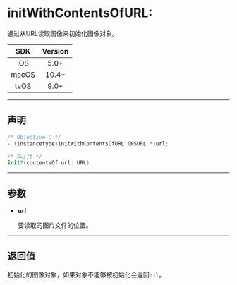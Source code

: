 # initWithContentsOfURL:

通过从URL读取图像来初始化图像对象。

| SDK | Version |
|:---:|:---:|
| iOS | 5.0+ |
| macOS | 10.4+ |
| tvOS | 9.0+ |

---

## 声明

```objective-c
/* Objective-C */
- (instancetype)initWithContentsOfURL:(NSURL *)url;
```

```swift
/* Swift */
init?(contentsOf url: URL)
```

---

## 参数

* **url**

    要读取的图片文件的位置。

---

## 返回值

初始化的图像对象，如果对象不能够被初始化会返回`nil`。